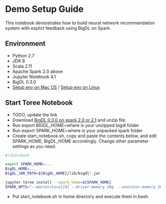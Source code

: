 # Demo Setup Guide
This notebook demostrates how to build neural network recommendation system with explict feedback using BigDL on Spark. 

## Environment
* Python 2.7
* JDK 8
* Scala 2.11
* Apache Spark 2.0 above
* Jupyter Notebook 4.1
* BigDL 0.3.0
* [Setup env on Mac OS](https://github.com/intel-analytics/BigDL-Tutorials/blob/master/SetupMac.md) / [Setup env on Linux](https://github.com/intel-analytics/BigDL-Tutorials/blob/master/SetupLinux.md)

## Start Toree Notebook
* TODO, update the link
* Download [BigDL 0.3.0 on spark 2.0 or 2.1](https://bigdl-project.github.io/master/#release-download/) and unzip file.
* Run export BIGDL_HOME=where is your unzipped bigdl folder
* Run export SPARK_HOME=where is your unpacked spark folder
* Create start_notebook.sh, copy and paste the contents below, and edit SPARK_HOME, BigDL_HOME accordingly. Change other parameter settings as you need. 

```bash
#!/bin/bash

export SPARK_HOME=...
BigDL_HOME=...
BigDL_JAR_PATH=${BigDL_HOME}/lib/bigdl*.jar

jupyter toree install --spark_home=${SPARK_HOME}
SPARK_OPTS="--master=local[8] --driver-memory 10g  --executor-memory 20g  --jars ${BigDL_JAR_PATH}"  TOREE_OPTS="--nosparkcontext" jupyter notebook

```
* Put start_notebook.sh in home directory and execute them in bash.



